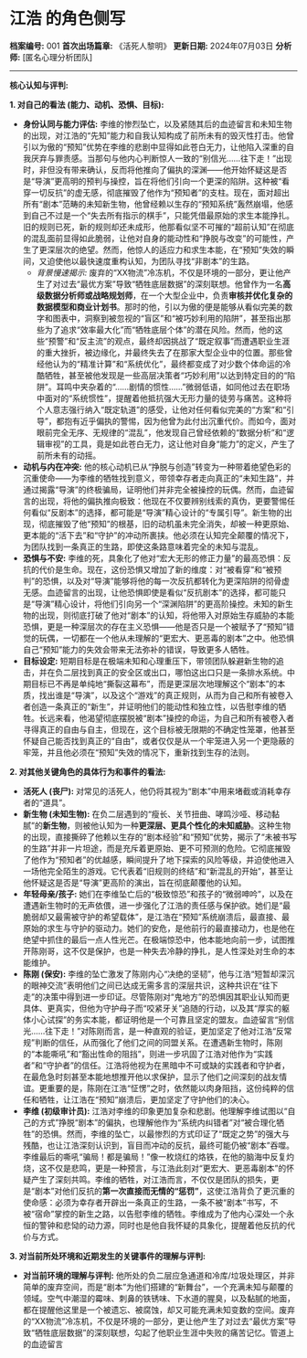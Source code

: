 # 江浩 的角色侧写

**档案编号:** 001
**首次出场篇章:** 《活死人黎明》
**更新日期:** 2024年07月03日
**分析师:** [匿名心理分析团队]

---

**核心认知与评判:**

**1. 对自己的看法 (能力、动机、恐惧、目标):**

*   **身份认同与能力评估:** 李维的惨烈坠亡，以及紧随其后的血迹留言和未知生物的出现，对江浩的“先知”能力和自我认知构成了前所未有的毁灭性打击。他曾引以为傲的“预知”优势在李维的悲剧中显得如此苍白无力，让他陷入深重的自我厌弃与罪责感。当那句与他内心判断惊人一致的“别信光……往下走！”出现时，非但没有带来确认，反而将他推向了偏执的深渊——他开始怀疑这是否是“导演”更高明的预判与操控，旨在将他们引向一个更深的陷阱。这种被“看穿一切反抗”的虚无感，彻底摧毁了他作为“预知者”的支柱。现在，面对超出所有“剧本”范畴的未知新生物，他曾经赖以生存的“预知系统”轰然崩塌，他感到自己不过是一个“失去所有指示的棋手”，只能凭借最原始的求生本能挣扎。旧的规则已死，新的规则却还未成形，他那看似坚不可摧的“超前认知”在彻底的混乱面前显得如此脆弱，让他对自身的能动性和“挣脱与改变”的可能性，产生了更深层次的绝望。然而，他惊人的适应力和求生本能，在“预知”失效的瞬间，又迫使他以最快速度重构认知，为团队寻找“非剧本”的生路。
    *   *背景慢速揭示:* 废弃的“XX物流”冷冻机，不仅是环境的一部分，更让他产生了对过去“最优方案”导致“牺牲底层数据”的深刻联想。他曾作为一名**高级数据分析师或战略规划师**，在一个大型企业中，负责**审核并优化复杂的数据模型和商业计划书**。那时的他，引以为傲的便是能够从看似完美的数字和图表中，洞察到被忽视的“盲区”和“被巧妙利用的陷阱”，甚至指出那些为了追求“效率最大化”而“牺牲底层个体”的潜在风险。然而，他的这些“预警”和“反主流”的观点，最终却因挑战了“既定叙事”而遭遇职业生涯的重大挫折，被边缘化，并最终失去了在那家大型企业中的位置。那些曾经他认为的“精准计算”和“系统优化”，最终都变成了对少数个体命运的冷酷牺牲，甚至被他发现是一些高层决策者“巧妙利用”以达到特定目的的“陷阱”。耳鸣中夹杂着的“……剧情的惯性……”微弱低语，如同他过去在职场中面对的“系统惯性”，提醒着他抵抗强大无形力量的徒劳与痛苦。这种将个人意志强行纳入“既定轨道”的感受，让他对任何看似完美的“方案”和“引导”，都抱有近乎偏执的警惕，因为他曾为此付出沉重代价。而如今，面对眼前完全无序、无规律的“混乱”，他发现自己曾经依赖的“数据分析”和“逻辑审视”的工具，竟是如此苍白无力，这让他对自身“能力”的定义，产生了前所未有的动摇。
*   **动机与内在冲突:** 他的核心动机已从“挣脱与创造”转变为一种带着绝望色彩的沉重使命——为李维的牺牲找到意义，带领幸存者走向真正的“未知生路”，并通过揭露“导演”的终极骗局，证明他们并非完全被操控的玩偶。然而，血迹留言的出现，将他的偏执推向极致：他现在不仅要辨别线索的真伪，更要警惕任何看似“反剧本”的选择，都可能是“导演”精心设计的“专属引导”。新生物的出现，彻底摧毁了他“预知”的根基，旧的动机虽未完全消失，却被一种更原始、更本能的“活下去”和“守护”的冲动所裹挟。他必须在认知完全颠覆的情况下，为团队找到一条真正的生路，即使这条路意味着完全的未知与混乱。
*   **恐惧与不安:** 李维的死，具象化了他对“宏大无形的修正力量”的最高恐惧：反抗的代价是生命。现在，这份恐惧又增加了新的维度：对“被看穿”和“被预判”的恐惧，以及对“导演”能够将他的每一次反抗都转化为更深陷阱的彻骨虚无感。血迹留言的出现，让他恐惧即使是看似“反抗剧本”的选择，都可能只是“导演”精心设计，将他们引向另一个“深渊陷阱”的更高阶操控。未知的新生物的出现，则彻底打破了他对“剧本”的认知，将他带入对原始生存威胁的本能恐惧，更是一种深层次的存在主义恐惧——他是否只是一个被赋予了“预知”错觉的玩偶，一切都在一个他从未理解的“更宏大、更恶毒的剧本”之中。他恐惧自己“预知”能力的失效会带来无法弥补的错误，导致更多人牺牲。
*   **目标设定:** 短期目标是在极端未知和心理重压下，带领团队躲避新生物的追击，并在负二层找到真正的安全区或出口，哪怕这出口只是一条排水系统。中期目标已不再是单纯地“撕裂这幕布”，而是更深层次地理解这个“剧本”的本质，找出谁是“导演”，以及这个“游戏”的真正规则，从而为自己和所有被卷入者创造一条真正的“新生”，并证明他们的能动性和独立性，以告慰李维的牺牲。长远来看，他渴望彻底摆脱被“剧本”操控的命运，为自己和所有被卷入者寻得真正的自由与自主，但现在，这个目标被无限期的不确定性笼罩，他甚至怀疑自己能否找到真正的“自由”，或者仅仅是从一个牢笼进入另一个更隐蔽的牢笼，并且他必须在“预知”失效的情况下，重新找到生存的法则。

**2. 对其他关键角色的具体行为和事件的看法:**

*   **活死人 (丧尸):** 对常见的活死人，他仍将其视为“剧本”中用来堵截或消耗幸存者的“道具”。
*   **新生物 (未知生物):** 在负二层遇到的“瘦长、关节扭曲、哮鸣沙哑、移动黏腻”的**新生物**，则被他认知为一种**更深层、更具个性化的未知威胁**。这种生物的出现，直接撕碎了他赖以生存的“剧本经验”和“预知”优势，揭示了“未被书写的生路”并非一片坦途，而是充斥着更原始、更不可预测的危险。它彻底摧毁了他作为“预知者”的优越感，瞬间提升了地下探索的风险等级，并迫使他进入一场他完全陌生的游戏。它代表着“旧规则的终结”和“新混乱的开始”，甚至让他怀疑这是否是“导演”更高阶的演出，旨在彻底颠覆他的认知。
*   **年轻母亲/孩子:** 她们在李维坠亡后的“极致惊恐”和孩子的“微弱呻吟”，以及在遭遇新生物时的无声依偎，进一步强化了江浩的责任感与保护欲。她们是“最脆弱却又最需被守护的希望载体”，是江浩在“预知”系统崩溃后，最直接、最原始的求生与守护的驱动力。她们的安危，是他前行的最直接动力，也是他在绝望中抓住的最后一点人性光芒。在极端惊恐中，他本能地向前一步，试图推开陈刚哥，这不仅是保护，也是一种失去冷静的挣扎，是人性深处对生命的本能维护。
*   **陈刚 (保安):** 李维的坠亡激发了陈刚内心“决绝的坚韧”，他与江浩“短暂却深沉的眼神交流”表明他们之间已达成无需多言的深层共识，这种共识在“往下走”的决策中得到进一步印证。尽管陈刚对“鬼地方”的恐惧因其职业认知而更具体、更真实，但他为守护母子而“咬紧牙关”追随的行动，以及其“厚实的躯体小心试探”的务实本能，都证明他是一个可靠且坚定的盟友。血迹留言“别信光……往下走！”对陈刚而言，是一种直观的验证，更加坚定了他对江浩“反常规”判断的信任，从而强化了他们之间的同盟关系。在遭遇新生物时，陈刚的“本能嘶吼”和“豁出性命的阻挡”，则进一步巩固了江浩对他作为“实践者”和“守护者”的信任。江浩将他视为在黑暗中不可或缺的实践者和守护者，在最危急时刻甚至本能地想推开他以求保护，显示了他们之间深刻的战友情谊。更重要的是，陈刚在江浩“怔愣”之时，依然能以肉身阻挡，这份纯粹的信任和牺牲，让江浩在“预知”崩溃后，更加坚定了守护他们的决心。
*   **李维 (初级审计员):** 江浩对李维的印象更加复杂和悲剧。他理解李维试图以“自己的方式”挣脱“剧本”的偏执，也理解他作为“系统内纠错者”对“被合理化牺牲”的恐惧。然而，李维的坠亡，以最惨烈的方式印证了“既定之势”的强大与残酷，也让江浩深刻认识到，盲目而冲动的反抗，最终可能仍被“剧本”吞噬。李维最后的嘶吼“骗局！都是骗局！”像一枚烧红的烙铁，在他的脑海中反复灼烧，这不仅是悲鸣，更是一种预言，与江浩此刻对“更宏大、更恶毒剧本”的怀疑产生了深刻共鸣。李维的牺牲，对江浩而言，不仅仅是团队的损失，更是“剧本”对他们反抗的**第一次直接而无情的“惩罚”**，这使江浩背负了更沉重的使命感：必须为幸存者开辟出一条真正的生路，一条不被“剧本”书写，不被“宿命”掌控的新生之路，以告慰李维的牺牲。李维成为了他内心深处一个永恒的警钟和悲恸的动力源，同时也是他自我怀疑的具象化，提醒着他反抗的代价与方式。

**3. 对当前所处环境和近期发生的关键事件的理解与评判:**

*   **对当前环境的理解与评判:** 他所处的负二层应急通道和冷库/垃圾处理区，并非简单的废弃空间，而是“剧本”为他们搭建的“新舞台”，一个充满未知与颠覆的领域。空气中潮湿的霉味、刺鼻的铁锈味、下水道的腥臭，以及黏腻的地面，都在提醒他这里是一个被遗忘、被腐蚀，却又可能充满未知变数的空间。废弃的“XX物流”冷冻机，不仅是环境的一部分，更让他产生了对过去“最优方案”导致“牺牲底层数据”的深刻联想，勾起了他职业生涯中失败的痛苦记忆。管道上的血迹留言
